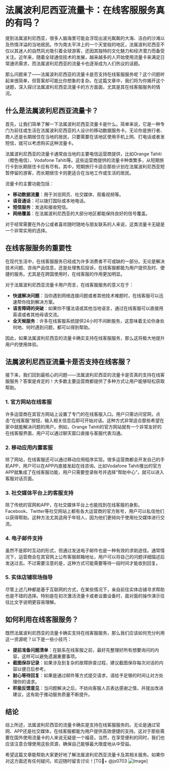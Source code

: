 # 法属波利尼西亚流量卡：在线客服服务真的有吗？

提到法属波利尼西亚，很多人脑海里可能会浮现出波光粼粼的大海、洁白的沙滩以及热情洋溢的当地居民。作为南太平洋上的一个天堂般的地区，法属波利尼西亚不仅以其迷人的自然风光吸引着全球游客，还因其独特的文化魅力和经济潜力而备受关注。近年来，随着全球通信技术的发展，越来越多的人开始使用流量卡来满足日常通讯需求，而法属波利尼西亚的流量卡也逐渐成为人们热议的话题。

那么问题来了——法属波利尼西亚的流量卡是否支持在线客服服务呢？这个问题听起来很简单，但答案却可能比你想象的复杂。在这篇文章中，我们将为你揭开这个谜题，深入探讨法属波利尼西亚流量卡的方方面面，尤其是其在线客服服务的情况。

## 什么是法属波利尼西亚流量卡？

首先，让我们简单了解一下法属波利尼西亚流量卡是什么。简单来说，它是一种专门为前往或生活在法属波利尼西亚的人设计的移动数据服务卡。无论你是旅行者、商人还是长期居住在当地的居民，只要需要在该地区使用手机上网、打电话或者发短信，就可以考虑购买这种流量卡。

法属波利尼西亚的流量卡通常由当地的主要电信运营商提供，比如Orange Tahiti（橙色电信）、Vodafone Tahiti等。这些运营商提供的流量卡种类繁多，从短期旅行卡到长期居住卡应有尽有。其中，短期旅行卡适合那些计划在法属波利尼西亚短暂停留的游客，而长期居住卡则更适合在当地工作或生活的居民。

流量卡的主要功能包括：

- **移动数据流量**：用于浏览网页、社交媒体、观看视频等。
- **语音通话**：可以拨打国际或本地电话。
- **短信服务**：发送和接收短信。
- **网络覆盖**：在法属波利尼西亚的大部分地区都能保持良好的信号覆盖。

对于经常需要在外办公或者喜欢随时随地与朋友联系的人来说，这类流量卡无疑是一个非常实用的选择。

## 在线客服服务的重要性

在现代生活中，在线客服服务已经成为许多消费者不可或缺的一部分。无论是解决技术问题、咨询产品信息，还是处理售后投诉，在线客服都能为用户提供及时、便捷的服务。尤其是在跨国使用时，在线客服的作用更加明显。

对于法属波利尼西亚流量卡用户而言，在线客服服务的意义在于：

- **快速解决问题**：当你遇到网络连接问题或者其他技术难题时，在线客服可以迅速帮你找到解决方案。
- **语言障碍的突破**：如果你不懂法语或其他当地语言，通过在线客服可以直接用英语或者其他母语交流。
- **全天候服务**：许多在线客服系统提供24小时不间断服务，这意味着无论你身处何地、何时遇到问题，都可以得到帮助。

因此，如果法属波利尼西亚的流量卡确实支持在线客服服务，那么这将极大地提升用户的使用体验。

## 法属波利尼西亚流量卡是否支持在线客服？

接下来，我们回到最核心的问题——法属波利尼西亚的流量卡是否真的支持在线客服服务？答案是肯定的！大多数主要运营商都提供了多种方式让用户能够轻松获取帮助。

### 1. 官方网站在线客服

许多运营商在其官方网站上设置了专门的在线客服入口。用户只需访问官网，点击“在线客服”按钮，输入相关信息后即可开始对话。这种方式非常适合那些希望在家中就能解决问题的用户。例如，Orange Tahiti的官方网站就有一个非常友好的在线客服界面，用户可以通过聊天窗口直接与客服代表沟通。

### 2. 移动应用内置客服

除了网站，在线客服还可以通过移动应用程序实现。很多运营商都会开发自己的手机APP，用户可以在APP内直接发起在线咨询。比如Vodafone Tahiti推出的官方APP就集成了在线客服功能，用户只需要登录账号并选择“帮助中心”，就可以进入客服对话页面。

### 3. 社交媒体平台上的客服支持

除了传统的官网和APP，在社交媒体平台上也能找到在线客服的身影。Facebook、Twitter等社交网站上都有各大运营商的官方账号，用户可以私信他们以获得帮助。这种方法尤其适用于年轻人，因为他们更倾向于使用社交媒体进行交流。

### 4. 电子邮件支持

虽然不是即时互动的形式，但通过发送电子邮件也是一种有效的求助途径。通常情况下，运营商会在其官网上公布客服邮箱地址，用户可以将自己的问题详细描述后发送过去。不过需要注意的是，这种方式可能需要等待一段时间才能收到回复。

### 5. 实体店铺现场指导

尽管上述几种都是基于互联网的方式，在某些情况下，亲自前往实体店铺寻求帮助也是不错的选择。特别是在初次激活流量卡或者设置设备时，面对面的操作演示往往比文字说明更容易理解。

## 如何利用在线客服服务？

既然法属波利尼西亚的流量卡确实支持在线客服服务，那么我们应该如何充分利用这一资源呢？以下是一些小技巧：

- **提前准备问题清单**：在联系在线客服之前，最好先整理好所有想要询问的内容，这样可以避免遗漏重要事项。
- **截图保存记录**：如果涉及到复杂的故障排查过程，建议截图保存每次对话的内容以便日后参考。
- **耐心等待回复**：如果是通过邮件等方式提交请求，请给予足够的时间让对方处理你的请求。
- **积极反馈意见**：当问题解决之后，不妨向客服人员表达感谢之情，并提出改进建议，这有助于推动服务质量不断提升。

## 结论

综上所述，法属波利尼西亚的流量卡确实是支持在线客服服务的。无论是通过官网、APP还是社交媒体，在线客服都能为用户提供高效便捷的支持。这对于那些需要在国外使用流量卡的人来说无疑是一个福音。当然，在享受便利的同时，我们也应该注意合理使用这些资源，确保自己能够最大限度地从中受益。

希望这篇文章能帮助大家更好地了解法属波利尼西亚流量卡及其相关服务。如果你对这方面还有任何疑问，欢迎随时留言讨论！[TG💪+ @jx0703 ![Image](https://github.com/user-attachments/assets/dbca1d08-cadb-493c-b0ec-ad6f7a83f270)]